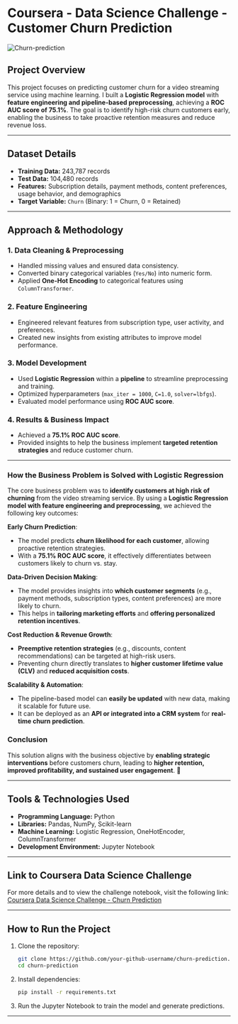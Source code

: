 # **Coursera - Data Science Challenge - Customer Churn Prediction**

![Churn-prediction](https://github.com/user-attachments/assets/68ff8c28-209c-4471-ad87-0ad01c87c1df)


## **Project Overview**  
This project focuses on predicting customer churn for a video streaming service using machine learning. I built a **Logistic Regression model** with **feature engineering and pipeline-based preprocessing**, achieving a **ROC AUC score of 75.1%**. The goal is to identify high-risk churn customers early, enabling the business to take proactive retention measures and reduce revenue loss.


---

## **Dataset Details**  
- **Training Data:** 243,787 records  
- **Test Data:** 104,480 records  
- **Features:** Subscription details, payment methods, content preferences, usage behavior, and demographics  
- **Target Variable:** `Churn` (Binary: 1 = Churn, 0 = Retained)  

---

## **Approach & Methodology**  

### **1. Data Cleaning & Preprocessing**
- Handled missing values and ensured data consistency.
- Converted binary categorical variables (`Yes/No`) into numeric form.
- Applied **One-Hot Encoding** to categorical features using `ColumnTransformer`.

### **2. Feature Engineering**
- Engineered relevant features from subscription type, user activity, and preferences.
- Created new insights from existing attributes to improve model performance.

### **3. Model Development**
- Used **Logistic Regression** within a **pipeline** to streamline preprocessing and training.
- Optimized hyperparameters (`max_iter = 1000`, `C=1.0`, `solver=lbfgs`).
- Evaluated model performance using **ROC AUC score**.

### **4. Results & Business Impact**
- Achieved a **75.1% ROC AUC score**.
- Provided insights to help the business implement **targeted retention strategies** and reduce customer churn.

---

### **How the Business Problem is Solved with Logistic Regression**  

The core business problem was to **identify customers at high risk of churning** from the video streaming service. By using a **Logistic Regression model with feature engineering and preprocessing**, we achieved the following key outcomes:

 **Early Churn Prediction**:  
- The model predicts **churn likelihood for each customer**, allowing proactive retention strategies.  
- With a **75.1% ROC AUC score**, it effectively differentiates between customers likely to churn vs. stay.  

 **Data-Driven Decision Making**:  
- The model provides insights into **which customer segments** (e.g., payment methods, subscription types, content preferences) are more likely to churn.  
- This helps in **tailoring marketing efforts** and **offering personalized retention incentives**.  

 **Cost Reduction & Revenue Growth**:  
- **Preemptive retention strategies** (e.g., discounts, content recommendations) can be targeted at high-risk users.  
- Preventing churn directly translates to **higher customer lifetime value (CLV)** and **reduced acquisition costs**.  

 **Scalability & Automation**:  
- The pipeline-based model can **easily be updated** with new data, making it scalable for future use.  
- It can be deployed as an **API or integrated into a CRM system** for **real-time churn prediction**.  

### **Conclusion**  
This solution aligns with the business objective by **enabling strategic interventions** before customers churn, leading to **higher retention, improved profitability, and sustained user engagement**. 🚀

---

## **Tools & Technologies Used**
- **Programming Language:** Python  
- **Libraries:** Pandas, NumPy, Scikit-learn  
- **Machine Learning:** Logistic Regression, OneHotEncoder, ColumnTransformer  
- **Development Environment:** Jupyter Notebook  

---

## **Link to Coursera Data Science Challenge**
For more details and to view the challenge notebook, visit the following link:  
[Coursera Data Science Challenge - Churn Prediction](https://hub.labs.coursera.org:443/connect/sharedzfcxmnxr?forceRefresh=false&path=%2Fnotebooks%2FChurnPrediction.ipynb&isLabVersioning=file-prep)

---
## **How to Run the Project**
1. Clone the repository:  
   ```bash
   git clone https://github.com/your-github-username/churn-prediction.git
   cd churn-prediction
   ```
2. Install dependencies:  
   ```bash
   pip install -r requirements.txt
   ```
3. Run the Jupyter Notebook to train the model and generate predictions.  

---
